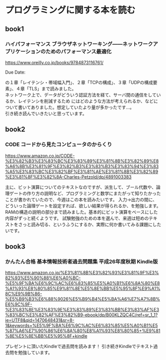 # プログラミングに関する本を読む

## book1

### ハイパフォーマンス ブラウザネットワーキング――ネットワークアプリケーションのためのパフォーマンス最適化
https://www.oreilly.co.jp/books/9784873116761/

Due Date: 

の１章「レイテンシ・帯域幅入門」、２章「TCPの構成」、３章「UDPの構成要素」、４章「TLS」まで読みました。  
ネットワーク上で、データがどういう認証方法を経て、サーバ間の通信をしているか、レイテンシを削減するため
にはどのような方法が考えられるか、などについて書いてありました。想定していたより量が多かったです…。  
引き続き読んでいきたいと思っています。

## book2

### CODE コードから見たコンピュータのからくり

https://www.amazon.co.jp/CODE-%E3%82%B3%E3%83%BC%E3%83%89%E3%81%8B%E3%82%89%E8%A6%8B%E3%81%9F%E3%82%B3%E3%83%B3%E3%83%94%E3%83%A5%E3%83%BC%E3%82%BF%E3%81%AE%E3%81%8B%E3%82%89%E3%81%8F%E3%82%8A-Charles-Petzold/dp/4891003383

主に、ビット演算についてのテキストなのですが、派生して、ブール代数や、論理ゲートの作り方の説明など、プログラミングと数学にまたがって知りたかったことが書かれていたので、今週はこの本を読みたいです。
入力→出力の間に、どういった論理ゲートを設定すれば、欲しい結果が得られるか、を勉強します。
RAMの構造の説明の部分まで読みました。基本的にビット演算をベースにした内容がずっと続くようです。
試験勉強のための本を選んで、来週は短めのテキストをさっと読み切る、というふうにするか、実際に何か書いてみる課題にしたいです。

## book3

### かんたん合格 基本情報技術者過去問題集 平成26年度秋期 Kindle版

https://www.amazon.co.jp/%E3%81%8B%E3%82%93%E3%81%9F%E3%82%93%E5%90%88%E6%A0%BC-%E5%9F%BA%E6%9C%AC%E6%83%85%E5%A0%B1%E6%8A%80%E8%A1%93%E8%80%85%E9%81%8E%E5%8E%BB%E5%95%8F%E9%A1%8C%E9%9B%86-%E5%B9%B3%E6%88%9026%E5%B9%B4%E5%BA%A6%E7%A7%8B%E6%9C%9F-%E3%83%8E%E3%83%9E%E3%83%89%E3%83%BB%E3%83%AF%E3%83%BC%E3%82%AF%E3%82%B9-ebook/dp/B00KLZQC4C/ref=sr_1_1?ie=UTF8&qid=1470648431&sr=8-1&keywords=%E5%9F%BA%E6%9C%AC%E6%83%85%E5%A0%B1%E5%87%A6%E7%90%86%E6%8A%80%E8%A1%93%E8%80%85+%E9%81%8E%E5%8E%BB%E5%95%8F+kindle

プレゼントに頂いたKindleで過去問を読みます！
引き続きKindleでテキスト過去問を勉強しています。
